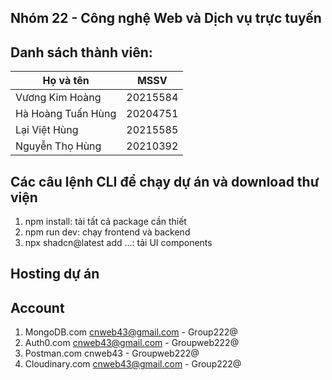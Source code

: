 ## Nhóm 22 - Công nghệ Web và Dịch vụ trực tuyến

## Danh sách thành viên:

| Họ và tên          | MSSV     |
| ------------------ | -------- |
| Vương Kim Hoàng    | 20215584 |
| Hà Hoàng Tuấn Hùng | 20204751 |
| Lại Việt Hùng      | 20215585 |
| Nguyễn Thọ Hùng    | 20210392 |

## Các câu lệnh CLI để chạy dự án và download thư viện

1. npm install: tải tất cả package cần thiết
2. npm run dev: chạy frontend và backend
3. npx shadcn@latest add ...: tải UI components

## Hosting dự án

## Account

1. MongoDB.com cnweb43@gmail.com - Group222@
2. Auth0.com cnweb43@gmail.com - Groupweb222@
3. Postman.com cnweb43 - Groupweb222@
4. Cloudinary.com cnweb43@gmail.com - Group222@
